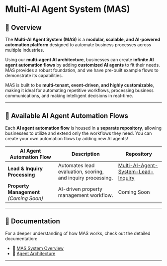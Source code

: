 # Multi-AI Agent System (MAS) 

## 🔹 Overview
The **Multi-AI Agent System (MAS)** is a **modular, scalable, and AI-powered automation platform** designed to automate business processes across multiple industries. 

Using our **multi-agent AI architecture**, businesses can create **infinite AI agent automation flows** by adding **customized AI agents** to fit their needs. MAS provides a robust foundation, and we have pre-built example flows to demonstrate its capabilities. 

MAS is built to be **multi-tenant, event-driven, and highly customizable**, making it ideal for automating repetitive workflows, processing business communications, and making intelligent decisions in real-time.

---

## 🔗 Available AI Agent Automation Flows
Each **AI agent automation flow** is housed in a **separate repository**, allowing businesses to utilize and extend only the workflows they need. You can create your own automation flows by adding new AI agents!

| **AI Agent Automation Flow**  | **Description**  | **Repository**  |
|------------------------------|----------------|----------------|
| **Lead & Inquiry Processing** | Automates lead evaluation, scoring, and inquiry processing. | [Multi-AI-Agent-System-Lead-Inquiry](https://github.com/arashghezavati/Multi-AI-Agent-System-Lead-Inquiry) |
| **Property Management** *(Coming Soon)* | AI-driven property management workflow. | Coming Soon |

---

## 📖 Documentation
For a deeper understanding of how MAS works, check out the detailed documentation:

- 📌 [MAS System Overview](docs/01-MAS-System-Overview.md)
- 📌 [Agent Architecture](docs/02-Agent-Architecture.md)

---

